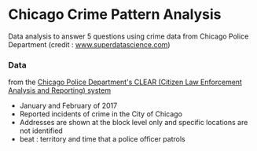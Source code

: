 # Chicago Crime Pattern Analysis
Data analysis to answer 5 questions using crime data from Chicago Police Department (credit : www.superdatascience.com)

### Data
from the [Chicago Police Department's CLEAR (Citizen Law Enforcement Analysis and Reporting) system](https://data.cityofchicago.org/Public-Safety/Crimes-2001-to-present/ijzp-q8t2/data)

* January and February of 2017
* Reported incidents of crime in the City of Chicago
* Addresses are shown at the block level only and specific locations are not identified
* beat : territory and time that a police officer patrols